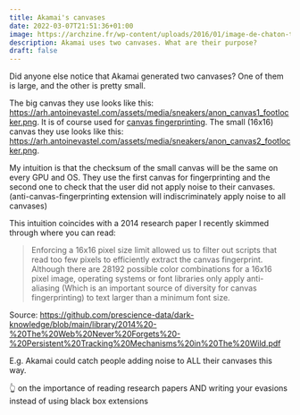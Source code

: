 ```yaml
---
title: Akamai's canvases
date: 2022-03-07T21:51:36+01:00
image: https://archzine.fr/wp-content/uploads/2016/01/image-de-chaton-trop-mignon-chatons-mignons-asleep.jpg
description: Akamai uses two canvases. What are their purpose?
draft: false
---
```


Did anyone else notice that Akamai generated two canvases? One of them is large, and the other is pretty small.

The big canvas they use looks like this: https://arh.antoinevastel.com/assets/media/sneakers/anon_canvas1_footlocker.png. It is of course used for [canvas fingerprinting](https://en.wikipedia.org/wiki/Canvas_fingerprinting).
The small (16x16) canvas they use looks like this: https://arh.antoinevastel.com/assets/media/sneakers/anon_canvas2_footlocker.png.

My intuition is that the checksum of the small canvas will be the same on every GPU and OS.
They use the first canvas for fingerprinting and the second one to check that the user did not apply noise to their canvases.
(anti-canvas-fingerprinting extension will indiscriminately apply noise to all canvases)

This intuition coincides with a 2014 research paper I recently skimmed through where you can read:

> Enforcing a 16x16 pixel size limit allowed us to filter out scripts that read too few pixels to efficiently extract the canvas fingerprint. Although there are 28192 possible color combinations for a 16x16 pixel image, operating systems or font libraries only apply anti-aliasing (Which is an important source of diversity for canvas fingerprinting) to text larger than a minimum font size.

Source: https://github.com/prescience-data/dark-knowledge/blob/main/library/2014%20-%20The%20Web%20Never%20Forgets%20-%20Persistent%20Tracking%20Mechanisms%20in%20The%20Wild.pdf

E.g. Akamai could catch people adding noise to ALL their canvases this way.

:point_up_2: on the importance of reading research papers AND writing your evasions instead of using black box extensions
